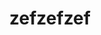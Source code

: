 ---
title: zefzefzef
description:
navigation.icon: 'twemoji:memo'
contributors: ['draftproducts']
updatedAt: '2025-08-01'
---